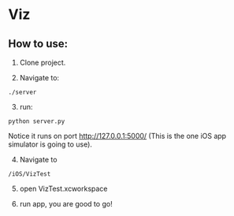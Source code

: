 # Viz


## How to use:

1. Clone project.

2. Navigate to: 
```
./server
```

3. run: 
```
python server.py
```
Notice it runs on port http://127.0.0.1:5000/ (This is the one iOS app simulator is going to use).

4. Navigate to

```
/iOS/VizTest
```
5. open VizTest.xcworkspace

6. run app, you are good to go!

